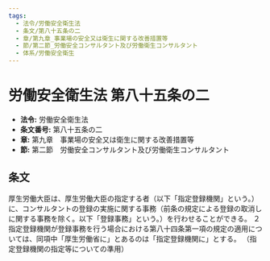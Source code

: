 ```yaml
---
tags:
  - 法令/労働安全衛生法
  - 条文/第八十五条の二
  - 章/第九章_事業場の安全又は衛生に関する改善措置等
  - 節/第二節_労働安全コンサルタント及び労働衛生コンサルタント
  - 体系/労働安全衛生
---
```

# 労働安全衛生法 第八十五条の二

- **法令:** 労働安全衛生法
- **条文番号:** 第八十五条の二
- **章:** 第九章　事業場の安全又は衛生に関する改善措置等
- **節:** 第二節　労働安全コンサルタント及び労働衛生コンサルタント

## 条文
厚生労働大臣は、厚生労働大臣の指定する者（以下「指定登録機関」という。）に、コンサルタントの登録の実施に関する事務（前条の規定による登録の取消しに関する事務を除く。以下「登録事務」という。）を行わせることができる。
２　指定登録機関が登録事務を行う場合における第八十四条第一項の規定の適用については、同項中「厚生労働省に」とあるのは「指定登録機関に」とする。
（指定登録機関の指定等についての準用）

